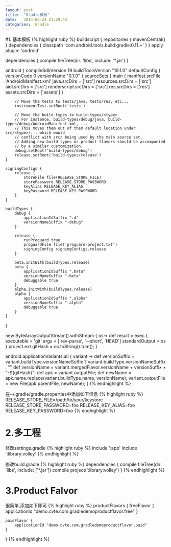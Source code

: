 ```yaml
---
layout: post
title:  "Gradle模板"
date:   2014-06-24 21:29:43
categories:  Gradle
---
```

#1. 基本模板
{% highlight ruby %}
buildscript {
    repositories {
        mavenCentral()
    }
    dependencies {
        classpath 'com.android.tools.build:gradle:0.11.+'
    }
}
apply plugin: 'android'

dependencies {
    compile fileTree(dir: 'libs', include: '*.jar')
}

android {
    compileSdkVersion 19
    buildToolsVersion "19.1.0"
    defaultConfig {
        versionCode 0
        versionName "0.1.0"
    }
    sourceSets {
        main {
            manifest.srcFile 'AndroidManifest.xml'
            java.srcDirs = ['src']
            resources.srcDirs = ['src']
            aidl.srcDirs = ['src']
            renderscript.srcDirs = ['src']
            res.srcDirs = ['res']
            assets.srcDirs = ['assets']
        }

        // Move the tests to tests/java, tests/res, etc...
        instrumentTest.setRoot('tests')

        // Move the build types to build-types/<type>
        // For instance, build-types/debug/java, build-types/debug/AndroidManifest.xml, ...
        // This moves them out of them default location under src/<type>/... which would
        // conflict with src/ being used by the main source set.
        // Adding new build types or product flavors should be accompanied
        // by a similar customization.
        debug.setRoot('build-types/debug')
        release.setRoot('build-types/release')
    }

    signingConfigs {
        release {
            storeFile file(RELEASE_STORE_FILE)
            storePassword RELEASE_STORE_PASSWORD
            keyAlias RELEASE_KEY_ALIAS
            keyPassword RELEASE_KEY_PASSWORD
        }
    }

    buildTypes {
        debug {
            applicationIdSuffix ".d"
            versionNameSuffix "-debug"
        }

        release {
            runProguard true
            proguardFile file('proguard-project.txt')
            signingConfig signingConfigs.release
        }

        beta.initWith(buildTypes.release)
        beta {
            applicationIdSuffix ".beta"
            versionNameSuffix "-beta"
            debuggable true
        }
        alpha.initWith(buildTypes.release)
        alpha {
            applicationIdSuffix ".alpha"
            versionNameSuffix "-alpha"
            debuggable true
        }
    }
}

new ByteArrayOutputStream().withStream { os->
    def result = exec {
        executable = 'git'
        args = ['rev-parse', '--short', 'HEAD']
        standardOutput = os
    }
    project.ext.gitHash = os.toString().trim();
}

android.applicationVariants.all { variant ->
    def versionSuffix = variant.buildType.versionNameSuffix ? variant.buildType.versionNameSuffix : ""
    def versionName = variant.mergedFlavor.versionName + versionSuffix + "-${gitHash}";
    def apk = variant.outputFile;
    def newName = apk.name.replace(variant.buildType.name, versionName);
    variant.outputFile = new File(apk.parentFile, newName);
}
{% endhighlight %}


在~/.gradle/gradle.properties中添加如下信息
{% highlight ruby %}
RELEASE_STORE_FILE=/path/to/your/keystore
RELEASE_STORE_PASSWORD=foo
RELEASE_KEY_ALIAS=foo
RELEASE_KEY_PASSWORD=foo
{% endhighlight %}

# 2.多工程
修改settings.gradle
{% highlight ruby %}
include ':app'
include ':library:volley'
{% endhighlight %}

修改build.gradle
{% highlight ruby %}
dependencies {
    compile fileTree(dir: 'libs', include: ['*.jar'])
    compile project(':library:volley')
}
{% endhighlight %}

# 3.Product Falvor   
很简单,添加如下即可
{% highlight ruby %}
productFlavors {
    freeFlavor {
        applicationId "demo.cvte.com.gradledemoproductflavor.free"
    }

    paidFlavor {
        applicationId "demo.cvte.com.gradledemoproductflavor.paid"
    }
}
{% endhighlight %}

